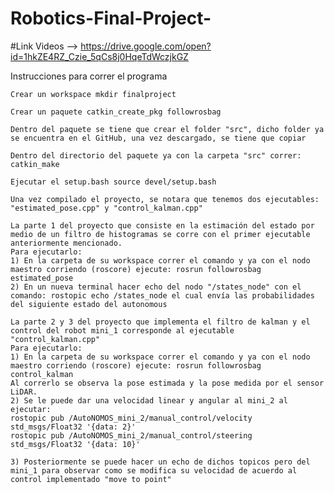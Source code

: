 # Robotics-Final-Project-

#Link Videos --> https://drive.google.com/open?id=1hkZE4RZ_Czie_5qCs8j0HqeTdWczjkGZ

Instrucciones para correr el programa

    Crear un workspace mkdir finalproject

    Crear un paquete catkin_create_pkg followrosbag 

    Dentro del paquete se tiene que crear el folder "src", dicho folder ya se encuentra en el GitHub, una vez descargado, se tiene que copiar

    Dentro del directorio del paquete ya con la carpeta "src" correr: catkin_make

    Ejecutar el setup.bash source devel/setup.bash

    Una vez compilado el proyecto, se notara que tenemos dos ejecutables: "estimated_pose.cpp" y "control_kalman.cpp"

    La parte 1 del proyecto que consiste en la estimación del estado por medio de un filtro de histogramas se corre con el primer ejecutable anteriormente mencionado.
    Para ejecutarlo:
    1) En la carpeta de su workspace correr el comando y ya con el nodo maestro corriendo (roscore) ejecute: rosrun followrosbag estimated_pose
    2) En un nueva terminal hacer echo del nodo "/states_node" con el comando: rostopic echo /states_node el cual envía las probabilidades del siguiente estado del autonomous

    La parte 2 y 3 del proyecto que implementa el filtro de kalman y el control del robot mini_1 corresponde al ejecutable "control_kalman.cpp"
	Para ejecutarlo: 
	1) En la carpeta de su workspace correr el comando y ya con el nodo maestro corriendo (roscore) ejecute: rosrun followrosbag control_kalman
	Al correrlo se observa la pose estimada y la pose medida por el sensor LiDAR.
	2) Se le puede dar una velocidad linear y angular al mini_2 al ejecutar: 
	rostopic pub /AutoNOMOS_mini_2/manual_control/velocity std_msgs/Float32 '{data: 2}'
	rostopic pub /AutoNOMOS_mini_2/manual_control/steering std_msgs/Float32 '{data: 10}'

	3) Posteriormente se puede hacer un echo de dichos topicos pero del mini_1 para observar como se modifica su velocidad de acuerdo al control implementado "move to point"
